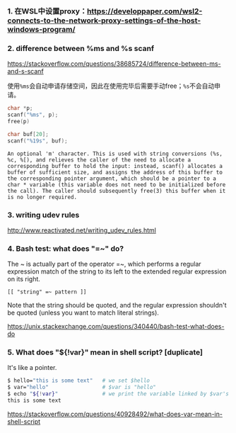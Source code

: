 ### 1. 在WSL中设置proxy：https://developpaper.com/wsl2-connects-to-the-network-proxy-settings-of-the-host-windows-program/

### 2. difference between %ms and %s scanf

https://stackoverflow.com/questions/38685724/difference-between-ms-and-s-scanf

使用`%ms`会自动申请存储空间，因此在使用完毕后需要手动free；`%s`不会自动申请。

```c
char *p;
scanf("%ms", p);
free(p)

char buf[20];
scanf("%19s", buf);
```

    An optional 'm' character. This is used with string conversions (%s, %c, %[), and relieves the caller of the need to allocate a corresponding buffer to hold the input: instead, scanf() allocates a buffer of sufficient size, and assigns the address of this buffer to the corresponding pointer argument, which should be a pointer to a char * variable (this variable does not need to be initialized before the call). The caller should subsequently free(3) this buffer when it is no longer required.

### 3. writing udev rules

http://www.reactivated.net/writing_udev_rules.html

### 4. Bash test: what does "=~" do?

The ~ is actually part of the operator =~, which performs a regular expression match of the string to its left to the extended regular expression on its right.

    [[ "string" =~ pattern ]]

Note that the string should be quoted, and the regular expression shouldn't be quoted (unless you want to match literal strings).


https://unix.stackexchange.com/questions/340440/bash-test-what-does-do

### 5. What does "${!var}" mean in shell script? [duplicate]

It's like a pointer.
```bash
$ hello="this is some text"   # we set $hello
$ var="hello"                 # $var is "hello"
$ echo "${!var}"              # we print the variable linked by $var's content
this is some text
```

https://stackoverflow.com/questions/40928492/what-does-var-mean-in-shell-script
